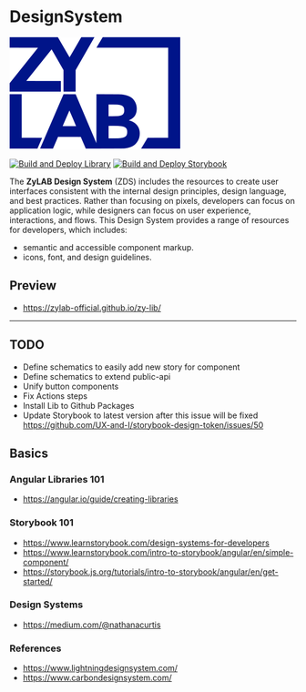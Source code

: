 # DesignSystem

![ZyLIB](./public/zylab-logo_small.svg)


[![Build and Deploy Library](https://github.com/zylab-official/zy-lib/actions/workflows/publish.yml/badge.svg)](https://github.com/zylab-official/zy-lib/actions/workflows/publish.yml)
[![Build and Deploy Storybook](https://github.com/zylab-official/zy-lib/actions/workflows/storybook.yml/badge.svg)](https://github.com/zylab-official/zy-lib/actions/workflows/storybook.yml)

The **ZyLAB Design System** (ZDS) includes the resources to create user interfaces consistent with the internal design principles, design language, and best practices. Rather than focusing on pixels, developers can focus on application logic, while designers can focus on user experience, interactions, and flows.
This Design System provides a range of resources for developers, which includes:

- semantic and accessible component markup.
- icons, font, and design guidelines.

## Preview

- https://zylab-official.github.io/zy-lib/

____

## TODO
- Define schematics to easily add new story for component
- Define schematics to extend public-api
- Unify button components
- Fix Actions steps
- Install Lib to Github Packages
- Update Storybook to latest version after this issue will be fixed https://github.com/UX-and-I/storybook-design-token/issues/50

## Basics

### Angular Libraries 101
- https://angular.io/guide/creating-libraries

### Storybook 101
- https://www.learnstorybook.com/design-systems-for-developers
- https://www.learnstorybook.com/intro-to-storybook/angular/en/simple-component/
- https://storybook.js.org/tutorials/intro-to-storybook/angular/en/get-started/

### Design Systems

- https://medium.com/@nathanacurtis

### References

- https://www.lightningdesignsystem.com/
- https://www.carbondesignsystem.com/
